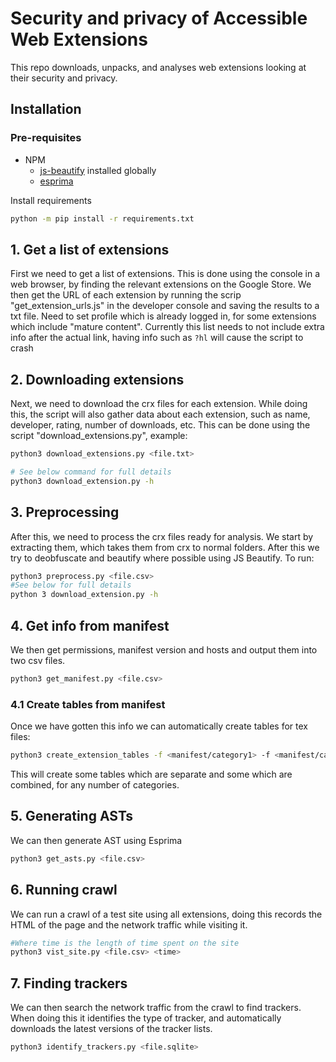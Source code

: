 # Security and privacy of Accessible Web Extensions

This repo downloads, unpacks, and analyses web extensions looking at their security and privacy.

## Installation

### Pre-requisites
* NPM
    * [js-beautify](https://www.npmjs.com/package/js-beautify) installed globally
    * [esprima](https://github.com/jquery/esprima) 

Install requirements

```bash 
python -m pip install -r requirements.txt
 ```


## 1. Get a list of extensions
First we need to get a list of extensions. This is done using the console in a web browser, by finding the relevant extensions on the Google Store. We then get the URL of each extension by running the scrip "get_extension_urls.js" in the developer console and saving the results to a txt file. Need to set profile which is already logged in, for some extensions which include "mature content". Currently this list needs to not include extra info after the actual link, having info such as `?hl` will cause the script to crash

## 2. Downloading extensions
Next, we need to download the crx files for each extension. While doing this, the script will also gather data about each extension, such as name, developer, rating, number of downloads, etc. This can be done using the script "download_extensions.py", example: 
```bash 
python3 download_extensions.py <file.txt>

# See below command for full details
python3 download_extension.py -h
```

## 3. Preprocessing
After this, we need to process the crx files ready for analysis. We start by extracting them, which takes them from crx to normal folders. After this we try to
deobfuscate and beautify where possible using JS Beautify. To run:
```bash 
python3 preprocess.py <file.csv>
#See below for full details
python 3 download_extension.py -h
```

## 4. Get info from manifest
We then get permissions, manifest version and hosts and output them into two csv files.
```bash 
python3 get_manifest.py <file.csv> 
```
### 4.1 Create tables from manifest
Once we have gotten this info we can automatically create tables for tex files:
```bash
python3 create_extension_tables -f <manifest/category1> -f <manifest/category2>
```
This will create some tables which are separate and some which are combined, for any number of categories.

## 5. Generating ASTs
We can then generate AST using Esprima
```bash
python3 get_asts.py <file.csv>
```

## 6. Running crawl
We can run a crawl of a test site using all extensions, doing this records the HTML of the page and the network traffic while visiting it.
```bash
#Where time is the length of time spent on the site
python3 vist_site.py <file.csv> <time>
```

## 7. Finding trackers
We can then search the network traffic from the crawl to find trackers. When doing this it identifies the type of tracker, and automatically downloads the latest versions of the tracker lists. 
```bash
python3 identify_trackers.py <file.sqlite> 
```